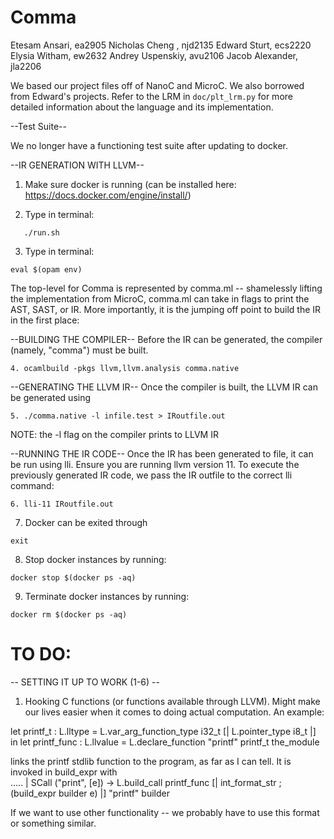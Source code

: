 # Comma

Etesam Ansari, ea2905
Nicholas Cheng , njd2135
Edward Sturt, ecs2220
Elysia Witham, ew2632
Andrey Uspenskiy, avu2106
Jacob Alexander, jla2206

We based our project files off of NanoC and MicroC. We also borrowed from Edward's projects. Refer to the LRM in `doc/plt_lrm.py` for more detailed information about the language and its implementation.

--Test Suite--

We no longer have a functioning test suite after updating to docker.

--IR GENERATION WITH LLVM--

1. Make sure docker is running (can be installed here: https://docs.docker.com/engine/install/)

2. Type in terminal:
```console
   ./run.sh
```
3. Type in terminal:
```console
eval $(opam env)
```

The top-level for Comma is represented by comma.ml -- shamelessly lifting the implementation from MicroC, comma.ml can take in flags to print the AST, SAST, or IR.
More importantly, it is the jumping off point to build the IR in the first place:

--BUILDING THE COMPILER--
Before the IR can be generated, the compiler (namely, "comma") must be built.
```console
4. ocamlbuild -pkgs llvm,llvm.analysis comma.native
````

--GENERATING THE LLVM IR--
Once the compiler is built, the LLVM IR can be generated using

```console
5. ./comma.native -l infile.test > IRoutfile.out
```

NOTE: the -l flag on the compiler prints to LLVM IR

--RUNNING THE IR CODE--
Once the IR has been generated to file, it can be run using lli. Ensure you are running llvm version 11.
To execute the previously generated IR code, we pass the IR outfile to the correct lli command:

```console
6. lli-11 IRoutfile.out
```

7. Docker can be exited through
```console
exit
```
8. Stop docker instances by running:
``` console
docker stop $(docker ps -aq)
```

9. Terminate docker instances by running:
``` console
docker rm $(docker ps -aq)
```
# TO DO:

-- SETTING IT UP TO WORK (1-6) --

1. Hooking C functions (or functions available through LLVM). Might make our lives easier when it comes to doing actual computation.
   An example:

let printf_t : L.lltype =
L.var_arg_function_type i32_t [| L.pointer_type i8_t |] in
let printf_func : L.llvalue =
L.declare_function "printf" printf_t the_module

links the printf stdlib function to the program, as far as I can tell. It is invoked in build_expr with  
 .....
| SCall ("print", [e]) ->
L.build_call printf_func [| int_format_str ; (build_expr builder e) |]
"printf" builder

If we want to use other functionality -- we probably have to use this format or something similar.